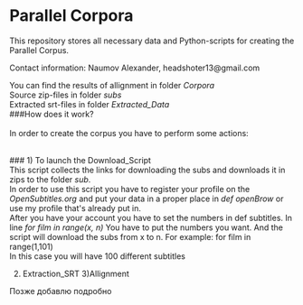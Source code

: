 # Parallel Corpora
<p>This repository stores all necessary data and Python-scripts for creating the Parallel Corpus.</p>
<p>Contact information: Naumov Alexander, headshoter13@gmail.com</p>

You can find the results of allignment in folder *Corpora*
<br>Source zip-files in folder *subs*
<br> Extracted srt-files in folder *Extracted_Data*
<br>
###How does it work?
<br>
<br>In order to create the corpus you have to perform some actions:

<br>### 1) To launch the Download_Script
<br>This script collects the links for downloading the subs and downloads it in zips to the folder *sub*.
<br>In order to use this script you have to register your profile on the *OpenSubtitles.org* and put your data in a proper place in *def openBrow* or use my profile that's already put in.
<br> After you have your account you have to set the numbers in def subtitles. In line *for film in range(x, n)* You have to put the numbers you want. And the script will download the subs from x to n. For example: for film in range(1,101) <br>
In this case you will have 100 different subtitles



2) Extraction_SRT 
3)Allignment


Позже добавлю подробно
